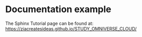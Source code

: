 # Documentation example

The Sphinx Tutorial page can be found at:
https://ziacreatesideas.github.io/STUDY_OMNIVERSE_CLOUD/

